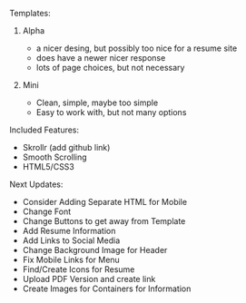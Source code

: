 Templates: 

1. Alpha
	- a nicer desing, but possibly too nice for a resume site
	- does have a newer nicer response
	- lots of page choices, but not necessary

2. Mini
	- Clean, simple, maybe too simple
	- Easy to work with, but not many options

Included Features:

- Skrollr (add github link)
- Smooth Scrolling
- HTML5/CSS3

Next Updates:

- Consider Adding Separate HTML for Mobile
- Change Font
- Change Buttons to get away from Template
- Add Resume Information
- Add Links to Social Media
- Change Background Image for Header
- Fix Mobile Links for Menu
- Find/Create Icons for Resume
- Upload PDF Version and create link
- Create Images for Containers for Information